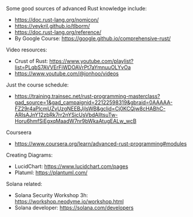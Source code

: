 Some good sources of advanced Rust knowledge include:
  - https://doc.rust-lang.org/nomicon/
  - https://veykril.github.io/tlborm/
  - https://doc.rust-lang.org/reference/
  - By Google Course: https://google.github.io/comprehensive-rust/

Video resources:
  - Crust of Rust: https://www.youtube.com/playlist?list=PLqbS7AVVErFiWDOAVrPt7aYmnuuOLYvOa
  - https://www.youtube.com/@jonhoo/videos

Just the course schedule:
  - https://training.trainsec.net/rust-programming-masterclass?gad_source=1&gad_campaignid=22122598319&gbraid=0AAAAA-FZ29r4aPlcmUZvUzgNEEBJjlsWB&gclid=Cj0KCQjw8cHABhC-ARIsAJnY12zbRk7rr2nYSicUsVbdAIltsuTw-Horu6hmfSiEgxqMaadW7nr9bWkaAtugEALw_wcB

Courseera 
  - https://www.coursera.org/learn/advanced-rust-programming#modules

Creating Diagrams:
- LucidChart: https://www.lucidchart.com/pages
- Platuml: https://plantuml.com/


Solana related:
- Solana Security Workshop 3h: https://workshop.neodyme.io/workshop.html
- Solana developer: https://solana.com/developers
